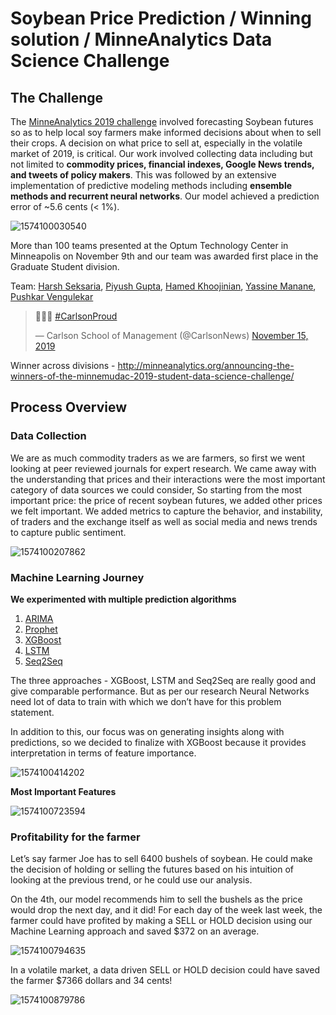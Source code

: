 # Soybean Price Prediction / Winning solution / MinneAnalytics Data Science Challenge

## The Challenge

The [MinneAnalytics 2019 challenge](http://minneanalytics.org/minnemudac/) involved forecasting Soybean futures so as to help local soy farmers make informed decisions about when to sell their crops. A decision on what price to sell at, especially in the volatile market of 2019, is critical. Our work involved collecting data including but not limited to **commodity prices, financial indexes, Google News trends, and tweets of policy makers**. This was followed by an extensive implementation of predictive modeling methods including **ensemble methods and recurrent neural networks**. Our model achieved a prediction error of ~5.6 cents (< 1%).

![1574100030540](https://github.com/guptapiyush340/Soybean-Price-Prediction---MinneMUDAC-winning-solution/blob/master/2.png)

More than 100 teams presented at the Optum Technology Center in Minneapolis on November 9th and our team was awarded first place in the Graduate Student division. 

Team: [Harsh Seksaria](https://www.linkedin.com/in/harsh-seksaria/), [Piyush Gupta](https://www.linkedin.com/in/piyushguptads/), [Hamed Khoojinian](https://www.linkedin.com/in/hamedian/), [Yassine Manane](https://www.linkedin.com/in/yassine-manane/), [Pushkar Vengulekar](https://www.linkedin.com/in/pvengurlekar/)

<blockquote class="twitter-tweet"><p lang="und" dir="ltr">👏👏👏 <a href="https://twitter.com/hashtag/CarlsonProud?src=hash&amp;ref_src=twsrc%5Etfw">#CarlsonProud</a></p>&mdash; Carlson School of Management (@CarlsonNews) <a href="https://twitter.com/CarlsonNews/status/1195406352157487109?ref_src=twsrc%5Etfw">November 15, 2019</a></blockquote> <script async src="https://platform.twitter.com/widgets.js" charset="utf-8"></script>

Winner across divisions - http://minneanalytics.org/announcing-the-winners-of-the-minnemudac-2019-student-data-science-challenge/

## Process Overview

### Data Collection

We are as much commodity traders as we are farmers, so first we went looking at peer reviewed journals for expert research. We came away with the understanding that prices and their interactions were the most important category of data sources we could consider, So starting from the most important price: the price of recent soybean futures, we added other prices we felt important. We added metrics to capture the behavior, and instability, of traders and the exchange itself as well as social media and news trends to capture public sentiment. 

![1574100207862](https://github.com/guptapiyush340/Soybean-Price-Prediction---MinneMUDAC-winning-solution/blob/master/3.png)

### Machine Learning Journey

**We experimented with multiple prediction algorithms**

1. [ARIMA](https://github.com/guptapiyush340/Soybean-Price-Prediction-Winning-solution-MinneAnalytics-Data-Science-Challenge/blob/master/ARIMA.ipynb)
2. [Prophet](https://github.com/guptapiyush340/Soybean-Price-Prediction-Winning-solution-MinneAnalytics-Data-Science-Challenge/blob/master/Prophet.ipynb)
3. [XGBoost](https://github.com/guptapiyush340/Soybean-Price-Prediction---MinneMUDAC-winning-solution/blob/master/MinneMUDAC%20Final%20Model%20-%20XGBoost%20with%20Hyper-parameter%20tuning.ipynb)
4. [LSTM](https://github.com/guptapiyush340/Soybean-Price-Prediction-Winning-solution-MinneAnalytics-Data-Science-Challenge/blob/master/LSTM.ipynb)
5. [Seq2Seq](https://github.com/guptapiyush340/Soybean-Price-Prediction-Winning-solution-MinneAnalytics-Data-Science-Challenge/blob/master/Seq2Seq.ipynb)

The three approaches - XGBoost, LSTM and Seq2Seq are really good and give comparable performance. But as per our research Neural Networks need lot of data to train with which we don’t have for this problem statement. 

In addition to this, our focus was on generating insights along with predictions, so we decided to finalize with XGBoost because it provides interpretation in terms of feature importance. 

![1574100414202](https://github.com/guptapiyush340/Soybean-Price-Prediction---MinneMUDAC-winning-solution/blob/master/4.png)

**Most Important Features**

![1574100723594](https://github.com/guptapiyush340/Soybean-Price-Prediction---MinneMUDAC-winning-solution/blob/master/5.png)

### Profitability for the farmer

Let’s say farmer Joe has to sell 6400 bushels of soybean. He could make the decision of holding or selling the futures based on his intuition of looking at the previous trend, or he could use our analysis. 

On the 4th, our model recommends him to sell the bushels as the price would drop the next day, and it did!  For each day of the week last week, the farmer could have profited by making a SELL or HOLD decision using our Machine Learning approach and saved $372 on an average.

![1574100794635](https://github.com/guptapiyush340/Soybean-Price-Prediction---MinneMUDAC-winning-solution/blob/master/6.png)

In a volatile market, a data driven SELL or HOLD decision could have saved the farmer $7366 dollars and 34 cents!

![1574100879786](https://github.com/guptapiyush340/Soybean-Price-Prediction---MinneMUDAC-winning-solution/blob/master/7.png)
